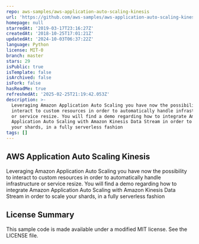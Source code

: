 ```yaml
---
repo: aws-samples/aws-application-auto-scaling-kinesis
url: 'https://github.com/aws-samples/aws-application-auto-scaling-kinesis'
homepage: null
starredAt: '2019-03-17T23:16:27Z'
createdAt: '2018-10-25T17:01:21Z'
updatedAt: '2024-10-03T06:37:22Z'
language: Python
license: MIT-0
branch: master
stars: 29
isPublic: true
isTemplate: false
isArchived: false
isFork: false
hasReadMe: true
refreshedAt: '2025-02-25T21:19:42.053Z'
description: >-
  Leveraging Amazon Application Auto Scaling you have now the possibility to
  interact to custom resources in order to automatically handle infrastructure
  or service resize. You will find a demo regarding how to integrate Amazon
  Application Auto Scaling with Amazon Kinesis Data Stream in order to scale
  your shards, in a fully serverless fashion
tags: []
---
```


## AWS Application Auto Scaling Kinesis

Leveraging Amazon Application Auto Scaling you have now the possibility to interact to custom resources in order to automatically handle infrastructure or service resize. You will find a demo regarding how to integrate Amazon Application Auto Scaling with Amazon Kinesis Data Stream in order to scale your shards, in a fully serverless fashion

## License Summary

This sample code is made available under a modified MIT license. See the LICENSE file.

